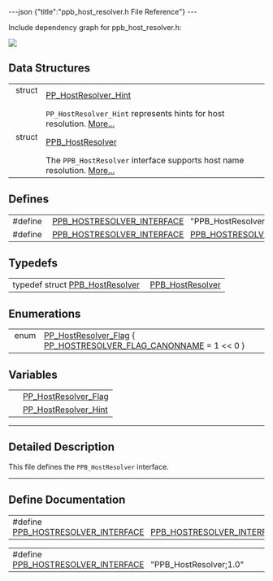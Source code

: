 ---json {"title":"ppb\_host\_resolver.h File Reference"} ---

Include dependency graph for ppb\_host\_resolver.h:

![](/docs/native-client/pepper_dev/c/ppb__host__resolver_8h__incl.png)

Data Structures
---------------

<table><tbody><tr class="odd"><td style="text-align: right;">struct  </td><td><a href="/docs/native-client/pepper_dev/c/struct_p_p___host_resolver___hint/" class="el">PP_HostResolver_Hint</a></td></tr><tr class="even"><td style="text-align: right;"> </td><td><code>PP_HostResolver_Hint</code> represents hints for host resolution. <a href="/docs/native-client/pepper_dev/c/struct_p_p___host_resolver___hint#details">More...</a><br />
</td></tr><tr class="odd"><td style="text-align: right;">struct  </td><td><a href="/docs/native-client/pepper_dev/c/struct_p_p_b___host_resolver__1__0/" class="el">PPB_HostResolver</a></td></tr><tr class="even"><td style="text-align: right;"> </td><td>The <code>PPB_HostResolver</code> interface supports host name resolution. <a href="/docs/native-client/pepper_dev/c/struct_p_p_b___host_resolver__1__0#details">More...</a><br />
</td></tr></tbody></table>

Defines
-------

<table><tbody><tr class="odd"><td style="text-align: right;">#define </td><td><a href="/docs/native-client/pepper_dev/c/ppb__host__resolver_8h#af02d4ce7194c9c440c0bd42e81ab7731" class="el">PPB_HOSTRESOLVER_INTERFACE</a>   "PPB_HostResolver;1.0"</td></tr><tr class="even"><td style="text-align: right;">#define </td><td><a href="/docs/native-client/pepper_dev/c/ppb__host__resolver_8h#a92db0e0376e1dd64b24f1e107b277d71" class="el">PPB_HOSTRESOLVER_INTERFACE</a>   <a href="/docs/native-client/pepper_dev/c/ppb__host__resolver_8h#af02d4ce7194c9c440c0bd42e81ab7731" class="el">PPB_HOSTRESOLVER_INTERFACE</a></td></tr></tbody></table>

Typedefs
--------

<table><tbody><tr class="odd"><td style="text-align: right;">typedef struct <a href="/docs/native-client/pepper_dev/c/struct_p_p_b___host_resolver__1__0/" class="el">PPB_HostResolver</a> </td><td><a href="/docs/native-client/pepper_dev/c/group___interfaces#ga72b9bd04eeace0c69f4e454b7cc4e440" class="el">PPB_HostResolver</a></td></tr></tbody></table>

Enumerations
------------

<table><tbody><tr class="odd"><td style="text-align: right;">enum  </td><td><a href="/docs/native-client/pepper_dev/c/group___enums#gadb4b8db19266831040fc604f73c83a25" class="el">PP_HostResolver_Flag</a> { <a href="/docs/native-client/pepper_dev/c/group___enums#ggadb4b8db19266831040fc604f73c83a25a1fc5655c5b292459d24dc035e930e75e" class="el">PP_HOSTRESOLVER_FLAG_CANONNAME</a> = 1 &lt;&lt; 0 }</td></tr></tbody></table>

Variables
---------

<table><tbody><tr class="odd"><td style="text-align: right;"> </td><td><a href="/docs/native-client/pepper_dev/c/group___enums#gadb4b8db19266831040fc604f73c83a25" class="el">PP_HostResolver_Flag</a></td></tr><tr class="even"><td style="text-align: right;"> </td><td><a href="/docs/native-client/pepper_dev/c/group___structs#ga6e27cf6541423cdee5fc2cf5b2d67853" class="el">PP_HostResolver_Hint</a></td></tr></tbody></table>

------------------------------------------------------------------------

<span id="details" class="anchor" style="margin: 0;"></span>

Detailed Description
--------------------

This file defines the `PPB_HostResolver` interface.

------------------------------------------------------------------------

Define Documentation
--------------------

<span id="a92db0e0376e1dd64b24f1e107b277d71" class="anchor" style="margin: 0;"></span>

<table><tbody><tr class="odd"><td>#define <a href="/docs/native-client/pepper_dev/c/ppb__host__resolver_8h#a92db0e0376e1dd64b24f1e107b277d71" class="el">PPB_HOSTRESOLVER_INTERFACE</a>   <a href="/docs/native-client/pepper_dev/c/ppb__host__resolver_8h#af02d4ce7194c9c440c0bd42e81ab7731" class="el">PPB_HOSTRESOLVER_INTERFACE</a></td></tr></tbody></table>

<span id="af02d4ce7194c9c440c0bd42e81ab7731" class="anchor" style="margin: 0;"></span>

<table><tbody><tr class="odd"><td>#define <a href="/docs/native-client/pepper_dev/c/ppb__host__resolver_8h#af02d4ce7194c9c440c0bd42e81ab7731" class="el">PPB_HOSTRESOLVER_INTERFACE</a>   "PPB_HostResolver;1.0"</td></tr></tbody></table>
